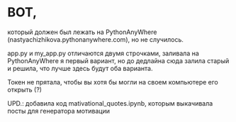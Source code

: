# BOT,
который должен был лежать на PythonAnyWhere (nastyachizhikova.pythonanywhere.com), но не случилось.

app.py и my_app.py отличаются двумя строчками, заливала на PythonAnyWhere я первый вариант, но до дедлайна сюда залила старый и решила, что лучше здесь будут оба варианта.

Токен не прятала, чтобы вы хотя бы могли на своем компьютере его открыть (?)

UPD.: добавила код mativational_quotes.ipynb, которым выкачивала посты для генератора мотивации

